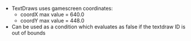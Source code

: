 * TextDraws uses gamescreen coordinates:
    * coordX max value = 640.0
    * coordY max value = 448.0
* Can be used as a condition which evaluates as false if the textdraw ID is out of bounds